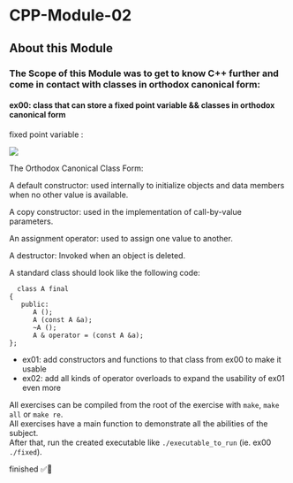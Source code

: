 # CPP-Module-02

## About this Module

### The Scope of this Module was to get to know C++ further and come in contact with classes in orthodox canonical form:

#### ex00: class that can store a fixed point variable && classes in orthodox canonical form

  fixed point variable :
  
  <img src="https://media.geeksforgeeks.org/wp-content/uploads/20220527101351/OperatorsinCPP.png" />
  
  The Orthodox Canonical Class Form:

  A default constructor: used internally to initialize objects and data members when no other value is available.
  
  A copy constructor: used in the implementation of call-by-value parameters.
  
  An assignment operator: used to assign one value to another.
  
  A destructor: Invoked when an object is deleted.

  A standard class should look like the following code:
  
      class A final
    {
       public:
          A ();
          A (const A &a);
          ~A ();
          A & operator = (const A &a);
    };
  
- ex01: add constructors and functions to that class from ex00 to make it usable
- ex02: add all kinds of operator overloads to expand the usability of ex01 even more



All exercises can be compiled from the root of the exercise with `make`, `make all` or `make re`.<br>
All exercises have a main function to demonstrate all the abilities of the subject.<br>
After that, run the created executable like `./executable_to_run` (ie. ex00 `./fixed`).<br>


finished ✅👾